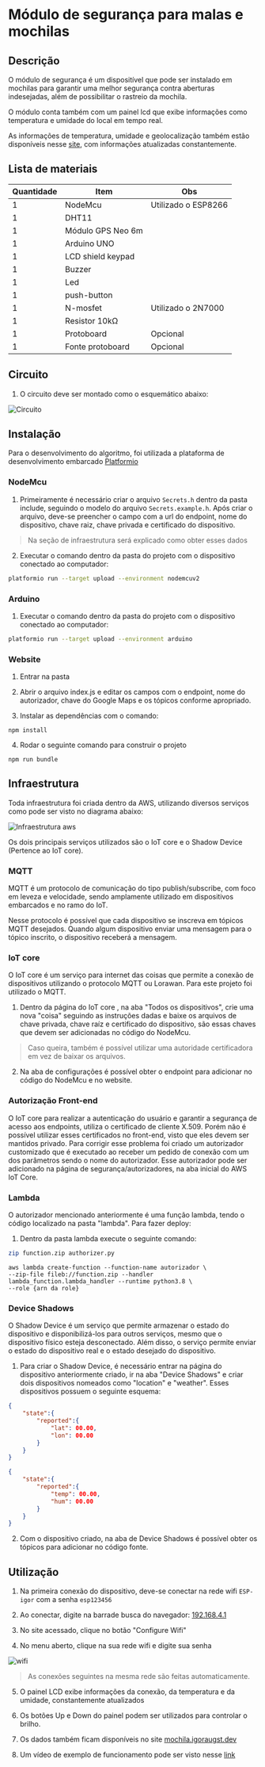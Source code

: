 # Módulo de segurança para malas e mochilas

## Descrição
O módulo de segurança é um dispositível que pode ser instalado em mochilas para garantir uma melhor segurança contra aberturas indesejadas, além de possibilitar o rastreio da mochila.

O módulo conta também com um painel lcd que exibe informações como temperatura e umidade do local em tempo real.

As informações de temperatura, umidade e geolocalização também estão disponíveis nesse [site](http://mochila.igoraugst.dev), com informações atualizadas constantemente.

## Lista de materiais

| Quantidade | Item              | Obs                 |
|------------|-------------------|---------------------|
| 1          | NodeMcu           | Utilizado o ESP8266 |
| 1          | DHT11             |                     |
| 1          | Módulo GPS Neo 6m |                     |
| 1          | Arduino UNO       |                     |
| 1          | LCD shield keypad |                     |
| 1          | Buzzer            |                     |
| 1          | Led               |                     |
| 1          | push-button       |                     |
| 1          | N-mosfet          | Utilizado o 2N7000  |
| 1          | Resistor 10kΩ     |                     |
| 1          | Protoboard        | Opcional            |
| 1          | Fonte protoboard  | Opcional            |

## Circuito

1. O circuito deve ser montado como o esquemático abaixo:

![Circuito](./docs/circuito.jpg)


## Instalação

Para o desenvolvimento do algoritmo, foi utilizada a plataforma de desenvolvimento embarcado [Platformio](https://platformio.org/)

### NodeMcu

1. Primeiramente é necessário criar o arquivo `Secrets.h` dentro da pasta include, seguindo o modelo do arquivo `Secrets.example.h`. Após criar o arquivo, deve-se preencher o campo com a url do endpoint, nome do dispositivo, chave raiz, chave privada e certificado do dispositivo.
> Na seção de infraestrutura será explicado como obter esses dados

2. Executar o comando dentro da pasta do projeto com o dispositivo conectado ao computador:
```bash
platformio run --target upload --environment nodemcuv2
```

### Arduino

1. Executar o comando dentro da pasta do projeto com o dispositivo conectado ao computador:
```bash
platformio run --target upload --environment arduino
```

### Website
1. Entrar na pasta

2. Abrir o arquivo index.js e editar os campos com o endpoint, nome do autorizador, chave do Google Maps e os tópicos conforme apropriado.

3. Instalar as dependências com o comando:
```
npm install
```

4. Rodar o seguinte comando para construir o projeto

```
npm run bundle
```

## Infraestrutura

Toda infraestrutura foi criada dentro da AWS, utilizando diversos serviços como pode ser visto no diagrama abaixo:

![Infraestrutura aws](./docs/awsinfra.png)

Os dois principais serviços utilizados são o IoT core e o Shadow Device (Pertence ao IoT core).

### MQTT
MQTT é um protocolo de comunicação do tipo publish/subscribe, com foco em leveza e velocidade, sendo amplamente utilizado em dispositivos embarcados e no ramo do IoT.

Nesse protocolo é possível que cada dispositivo se inscreva em tópicos MQTT desejados. Quando algum dispositivo enviar uma mensagem para o tópico inscrito, o dispositivo receberá a mensagem.

### IoT core
O IoT core é um serviço para internet das coisas que permite a conexão de dispositivos utilizando o protocolo MQTT ou Lorawan. Para este projeto foi utilizado o MQTT.

1. Dentro da página do IoT core , na aba "Todos os dispositivos", crie uma nova "coisa" seguindo as instruções dadas e baixe os arquivos de chave privada, chave raíz e certificado do dispositivo, são essas chaves que devem ser adicionadas no código do NodeMcu.

> Caso queira, também é possível utilizar uma autoridade certificadora em vez de baixar os arquivos.

2. Na aba de configurações é possível obter o endpoint para adicionar no código do NodeMcu e no website.

### Autorização Front-end
O IoT core para realizar a autenticação do usuário e garantir a segurança de acesso aos endpoints, utiliza o certificado de cliente X.509. Porém não é possível utilizar esses certificados no front-end, visto que eles devem ser mantidos privado. Para corrigir esse problema foi criado um autorizador customizado que é executado ao receber um pedido de conexão com um dos parâmetros sendo o nome do autorizador. Esse autorizador pode ser adicionado na página de segurança/autorizadores, na aba inicial do AWS IoT Core.

### Lambda
O autorizador mencionado anteriormente é uma função lambda, tendo o código localizado na pasta "lambda". Para fazer deploy:

1. Dentro da pasta lambda execute o seguinte comando:

```bash
zip function.zip authorizer.py
```

```
aws lambda create-function --function-name autorizador \
--zip-file fileb://function.zip --handler lambda_function.lambda_handler --runtime python3.8 \
--role {arn da role}
```

### Device Shadows
O Shadow Device é um serviço que permite armazenar o estado do dispositivo e disponibilizá-los para outros serviços, mesmo que o dispositivo físico esteja desconectado. Além disso, o serviço permite enviar o estado do dispositivo real e o estado desejado do dispositivo.

1. Para criar o Shadow Device, é necessário entrar na página do dispositivo anteriormente criado, ir na aba "Device Shadows" e criar dois dispositivos nomeados como "location" e "weather". Esses dispositivos possuem o seguinte esquema:

```json
{
    "state":{
        "reported":{
            "lat": 00.00,
            "lon": 00.00
        }
    }
}
```

```json
{
    "state":{
        "reported":{
            "temp": 00.00,
            "hum": 00.00
        }
    }
}
```

2. Com o dispositivo criado, na aba de Device Shadows é possível obter os tópicos para adicionar no código fonte.

## Utilização
1. Na primeira conexão do dispositivo, deve-se conectar na rede wifi `ESP-igor` com a senha `esp123456`

2. Ao conectar, digite na barrade busca do navegador: [192.168.4.1](http://192.168.4.1)

3. No site acessado, clique no botão "Configure Wifi"

4. No menu aberto, clique na sua rede wifi e digite sua senha

![wifi](./docs/wifi.jpeg)

> As conexões seguintes na mesma rede são feitas automaticamente.

5. O painel LCD exibe informações da conexão, da temperatura e da umidade, constantemente atualizados

6. Os botões Up e Down do painel podem ser utilizados para controlar o brilho.

7. Os dados também ficam disponíveis no site [mochila.igoraugst.dev](http://mochila.igoraugst.dev)

8. Um vídeo de exemplo de funcionamento pode ser visto nesse [link](https://drive.google.com/file/d/1-_sizLgkmaNKqdbTxfQzg929sIw3BYR8/view?usp=share_link)

